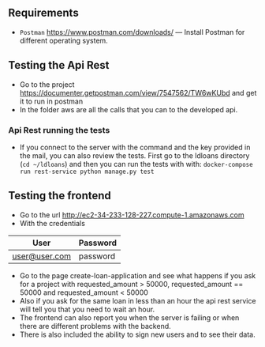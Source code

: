 ## Requirements

* `Postman` https://www.postman.com/downloads/
    — Install Postman for different operating system.

## Testing the Api Rest
* Go to the project https://documenter.getpostman.com/view/7547562/TW6wKUbd and get it to run in postman
* In the folder aws are all the calls that you can to the developed api.

### Api Rest running the tests
* If you connect to the server with the command and the key provided in the mail, you can also review the 
tests. First go to the ldloans directory (`cd ~/ldloans`) and then you can run the tests with with:
  `docker-compose run rest-service python manage.py test`

## Testing the frontend
* Go to the url http://ec2-34-233-128-227.compute-1.amazonaws.com
* With the credentials

| User          | Password    |
|---------------|-------------|
| user@user.com | password    |

* Go to the page create-loan-application and see what happens if you ask for a project with requested_amount > 50000, requested_amount == 50000 and requested_amount < 50000
* Also if you ask for the same loan in less than an hour the api rest service will tell you that you need to wait an hour.
* The frontend can also report you when the server is failing or when there are different problems with the backend.
* There is also included the ability to sign new users and to see their data.
